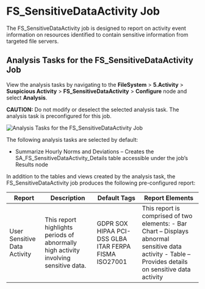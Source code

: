 # FS_SensitiveDataActivity Job

The FS_SensitiveDataActivity job is designed to report on activity event information on resources
identified to contain sensitive information from targeted file servers.

## Analysis Tasks for the FS_SensitiveDataActivity Job

View the analysis tasks by navigating to the **FileSystem** > **5.Activity** > **Suspicious
Activity** > **FS_SensitiveDataActivity** > **Configure** node and select **Analysis**.

**CAUTION:** Do not modify or deselect the selected analysis task. The analysis task is
preconfigured for this job.

![Analysis Tasks for the FS_SensitiveDataActivity Job](/img/product_docs/accessanalyzer/solutions/filesystem/activity/suspiciousactivity/sensitivedataactivityanalysis.webp)

The following analysis tasks are selected by default:

- Summarize Hourly Norms and Deviations – Creates the SA_FS_SensitiveDataActivity_Details table
  accessible under the job’s Results node

In addition to the tables and views created by the analysis task, the FS_SensitiveDataActivity job
produces the following pre-configured report:

| Report                       | Description                                                                          | Default Tags                                          | Report Elements                                                                                                                                         |
| ---------------------------- | ------------------------------------------------------------------------------------ | ----------------------------------------------------- | ------------------------------------------------------------------------------------------------------------------------------------------------------- |
| User Sensitive Data Activity | This report highlights periods of abnormally high activity involving sensitive data. | GDPR SOX HIPAA PCI-DSS GLBA ITAR FERPA FISMA ISO27001 | This report is comprised of two elements: - Bar Chart – Displays abnormal sensitive data activity - Table – Provides details on sensitive data activity |
